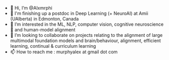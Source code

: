 - 👋 Hi, I’m @Alxmrphi
- 🏫 I'm finishing up a postdoc in Deep Learning (+ NeuroAI) at Amii (UAlberta) in Edmonton, Canada
- 👀 I’m interested in the ML, NLP, computer vision, cognitive neuroscience 🧠 and human-model alignment
- 💞️ I’m looking to collaborate on projects relating to the alignment of large multimodal foundation models and brain/behaviour, alignment, efficient learning, continual & curriculum learning
- 📫 How to reach me : murphyalex at gmail dot com

<!---
Alxmrphi/Alxmrphi is a ✨ special ✨ repository because its `README.md` (this file) appears on your GitHub profile.
You can click the Preview link to take a look at your changes.
--->
